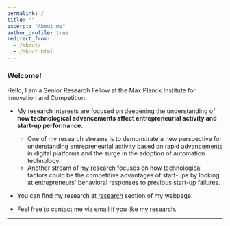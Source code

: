 ```yaml
---
permalink: /
title: ""
excerpt: "About me"
author_profile: true
redirect_from: 
  - /about/
  - /about.html
---
```

### Welcome!
Hello, I am a Senior Research Fellow at the Max Planck Institute for Innovation and Competition.

- My research interests are focused on deepening the understanding of **how technological advancements affect entrepreneurial activity and start-up performance.** 
  - One of my research streams is to demonstrate a new perspective for understanding entrepreneurial activity based on rapid advancements in digital platforms and the surge in the adoption of automation technology.
  - Another stream of my research focuses on how technological factors could be the competitive advantages of start-ups by looking at entrepreneurs' behavioral responses to previous start-up failures. 


- You can find my research at [research](https://frintstones.github.io/publications/) section of my webpage.<br/>

- Feel free to contact me via email if you like my research.

------
